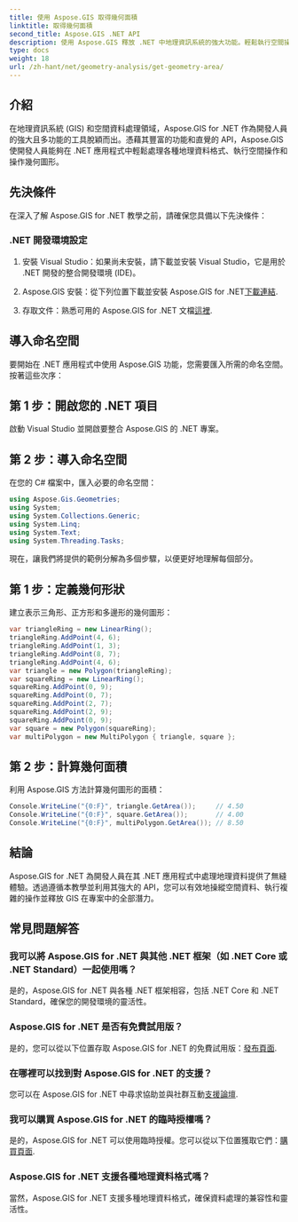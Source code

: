 ```yaml
---
title: 使用 Aspose.GIS 取得幾何面積
linktitle: 取得幾何面積
second_title: Aspose.GIS .NET API
description: 使用 Aspose.GIS 釋放 .NET 中地理資訊系統的強大功能。輕鬆執行空間操作。
type: docs
weight: 18
url: /zh-hant/net/geometry-analysis/get-geometry-area/
---
```

## 介紹
在地理資訊系統 (GIS) 和空間資料處理領域，Aspose.GIS for .NET 作為開發人員的強大且多功能的工具脫穎而出。憑藉其豐富的功能和直覺的 API，Aspose.GIS 使開發人員能夠在 .NET 應用程式中輕鬆處理各種地理資料格式、執行空間操作和操作幾何圖形。
## 先決條件
在深入了解 Aspose.GIS for .NET 教學之前，請確保您具備以下先決條件：
### .NET 開發環境設定
1. 安裝 Visual Studio：如果尚未安裝，請下載並安裝 Visual Studio，它是用於 .NET 開發的整合開發環境 (IDE)。
   
2.  Aspose.GIS 安裝：從下列位置下載並安裝 Aspose.GIS for .NET[下載連結](https://releases.aspose.com/gis/net/).
3. 存取文件：熟悉可用的 Aspose.GIS for .NET 文檔[這裡](https://reference.aspose.com/gis/net/).

## 導入命名空間
要開始在 .NET 應用程式中使用 Aspose.GIS 功能，您需要匯入所需的命名空間。按著這些次序：
## 第 1 步：開啟您的 .NET 項目
啟動 Visual Studio 並開啟要整合 Aspose.GIS 的 .NET 專案。
## 第 2 步：導入命名空間
在您的 C# 檔案中，匯入必要的命名空間：
```csharp
using Aspose.Gis.Geometries;
using System;
using System.Collections.Generic;
using System.Linq;
using System.Text;
using System.Threading.Tasks;
```

現在，讓我們將提供的範例分解為多個步驟，以便更好地理解每個部分。
## 第 1 步：定義幾何形狀
建立表示三角形、正方形和多邊形的幾何圖形：
```csharp
var triangleRing = new LinearRing();
triangleRing.AddPoint(4, 6);
triangleRing.AddPoint(1, 3);
triangleRing.AddPoint(8, 7);
triangleRing.AddPoint(4, 6);
var triangle = new Polygon(triangleRing);
var squareRing = new LinearRing();
squareRing.AddPoint(0, 9);
squareRing.AddPoint(0, 7);
squareRing.AddPoint(2, 7);
squareRing.AddPoint(2, 9);
squareRing.AddPoint(0, 9);
var square = new Polygon(squareRing);
var multiPolygon = new MultiPolygon { triangle, square };
```
## 第 2 步：計算幾何面積
利用 Aspose.GIS 方法計算幾何圖形的面積：
```csharp
Console.WriteLine("{0:F}", triangle.GetArea());     // 4.50
Console.WriteLine("{0:F}", square.GetArea());       // 4.00
Console.WriteLine("{0:F}", multiPolygon.GetArea()); // 8.50
```

## 結論
Aspose.GIS for .NET 為開發人員在其 .NET 應用程式中處理地理資料提供了無縫體驗。透過遵循本教學並利用其強大的 API，您可以有效地操縱空間資料、執行複雜的操作並釋放 GIS 在專案中的全部潛力。
## 常見問題解答
### 我可以將 Aspose.GIS for .NET 與其他 .NET 框架（如 .NET Core 或 .NET Standard）一起使用嗎？
是的，Aspose.GIS for .NET 與各種 .NET 框架相容，包括 .NET Core 和 .NET Standard，確保您的開發環境的靈活性。
### Aspose.GIS for .NET 是否有免費試用版？
是的，您可以從以下位置存取 Aspose.GIS for .NET 的免費試用版：[發布頁面](https://releases.aspose.com/).
### 在哪裡可以找到對 Aspose.GIS for .NET 的支援？
您可以在 Aspose.GIS for .NET 中尋求協助並與社群互動[支援論壇](https://forum.aspose.com/c/gis/33).
### 我可以購買 Aspose.GIS for .NET 的臨時授權嗎？
是的，Aspose.GIS for .NET 可以使用臨時授權。您可以從以下位置獲取它們：[購買頁面](https://purchase.aspose.com/temporary-license/).
### Aspose.GIS for .NET 支援各種地理資料格式嗎？
當然，Aspose.GIS for .NET 支援多種地理資料格式，確保資料處理的兼容性和靈活性。